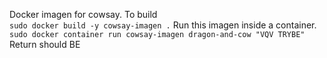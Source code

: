 Docker imagen for cowsay.
To build <br>
`sudo docker build -y cowsay-imagen .`
Run this imagen inside a container.<br>
`sudo docker container run cowsay-imagen dragon-and-cow "VQV TRYBE"`
Return should BE



